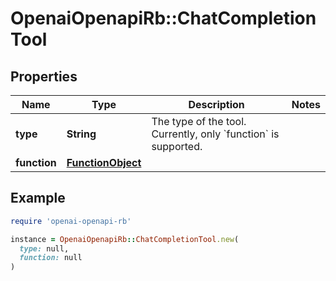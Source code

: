 # OpenaiOpenapiRb::ChatCompletionTool

## Properties

| Name | Type | Description | Notes |
| ---- | ---- | ----------- | ----- |
| **type** | **String** | The type of the tool. Currently, only &#x60;function&#x60; is supported. |  |
| **function** | [**FunctionObject**](FunctionObject.md) |  |  |

## Example

```ruby
require 'openai-openapi-rb'

instance = OpenaiOpenapiRb::ChatCompletionTool.new(
  type: null,
  function: null
)
```

